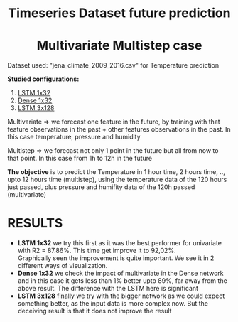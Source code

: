 # <center>Timeseries Dataset future prediction</center>
# <center>Multivariate Multistep case </center>

Dataset used: "jena_climate_2009_2016.csv" for Temperature prediction

<a name="id8"></a>
**Studied configurations:**

1. [LSTM 1x32](#id1)
2. [Dense 1x32](#id2)
3. [LSTM 3x128](#id3)

Multivariate => we forecast one feature in the future, by training with that feature observations in the past + other features observations in the past. In this case temperature, pressure and humidity

Multistep => we forecast not only 1 point in the future but all from now to that point. In this case from 1h to 12h in the future


**The objective** is to predict the Temperature in 1 hour time, 2 hours time, .., upto 12 hours time (multistep), using the temperature data of the 120 hours just passed, plus pressure and humifity data of the 120h passed (multivariate)


# RESULTS
- **LSTM 1x32** we try this first as it was the best performer for univariate with R2 = 87.86%. This time get improve it to 92,02%.  
    Graphically seen the improvement is quite important. We see it in 2 different ways of visualization.
- **Dense 1x32** we check the impact of multivariate in the Dense network and in this case it gets less than 1% better upto 89%, far away from the above result. 
    The difference with the LSTM here is significant
- **LSTM 3x128** finally we try with the bigger network as we could expect something better, as the input data is more complex now. But the deceiving result is that it does not improve the result
